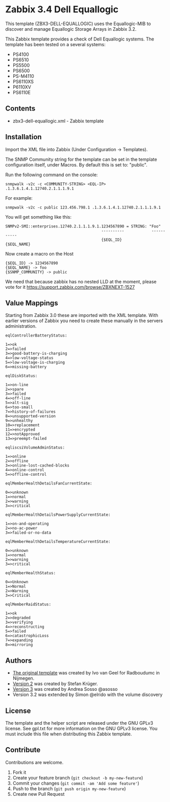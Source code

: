 Zabbix 3.4 Dell Equallogic
==========================

This template (ZBX3-DELL-EQUALLOGIC) uses the Equallogic-MIB to discover and manage Equallogic Storage Arrays in Zabbix 3.2.

This Zabbix template provides a check of Dell Equallogic systems.
The template has been tested on a several systems: 

* PS4100
* PS6510
* PS5500
* PS6500
* PS-M4110
* PS6110XS
* P6110XV
* PS6110E

Contents
--------

* zbx3-dell-equallogic.xml - Zabbix template

Installation
------------

Import the XML file into Zabbix (Under Configuration -> Templates).

The SNMP Community string for the template can be set in the template configuration itself, under Macros. By default this is set to: "public".

Run the following command on the console:

```
snmpwalk -v2c -c <COMMUNITY-STRING> <EQL-IP> .1.3.6.1.4.1.12740.2.1.1.1.9.1

```

For example:

```
snmpwalk -v2c -c public 123.456.798.1 .1.3.6.1.4.1.12740.2.1.1.1.9.1

```

You will get something like this:

```
SNMPv2-SMI::enterprises.12740.2.1.1.1.9.1.1234567890 = STRING: "Foo"
                                          ----------            -----------
                                          {$EQL_ID}             {$EQL_NAME}
```

Now create a macro on the Host

```
{$EQL_ID} -> 1234567890
{$EQL_NAME} -> foo
{$SNMP_COMMUNITY} -> public
```

We need that because zabbix has no nested LLD at the moment, please vote for it https://support.zabbix.com/browse/ZBXNEXT-1527

Value Mappings
--------------

Starting from Zabbix 3.0 these are imported with the XML template. With earlier versions of Zabbix you need to create these manually in the servers administration.

```
eqlControllerBatteryStatus:

1=>ok
2=>failed
3=>good-battery-is-charging
4=>low-voltage-status
5=>low-voltage-is-charging
6=>missing-battery

eqlDiskStatus:

1=>on-line
2=>spare
3=>failed
4=>off-line
5=>alt-sig
6=>too-small
7=>history-of-failures
8=>unsupported-version
9=>unhealthy
10=>replacement
11=>encrypted
12=>notApproved
13=>preempt-failed

eqliscsiVolumeAdminStatus:

1=>online
2=>offline
3=>online-lost-cached-blocks
4=>online-control
5=>offline-control

eqlMemberHealthDetailsFanCurrentState:

0=>unknown
1=>normal
2=>warning
3=>critical

eqlMemberHealthDetailsPowerSupplyCurrentState:

1=>on-and-operating
2=>no-ac-power
3=>failed-or-no-data

eqlMemberHealthDetailsTemperatureCurrentState:

0=>unknown
1=>normal
2=>warning
3=>critical

eqlMemberHealthStatus:

0=>Unknown
1=>Normal
2=>Warning
3=>Critical

eqlMemberRaidStatus:

1=>ok
2=>degraded
3=>verifying
4=>reconstructing
5=>failed
6=>catastrophicLoss
7=>expanding
8=>mirroring
```

Authors
-------

* [The original template](https://www.zabbix.org/wiki/Monitoring_Dell_Equallogic_Systems#Version_1) was created by Ivo van Geel for Radboudumc in Nijmegen.
* [Version 2](https://www.zabbix.org/wiki/Monitoring_Dell_Equallogic_Systems#Version_2) was created by Stefan Krüger.
* [Version 3](https://github.com/asosso/zbx3-dell-equallogic) was created by Andrea Sosso @asosso
* Version 3.2 was extended by Simon @elrido with the volume discovery 


License
-------

The template and the helper script are released under the GNU GPLv3 license. See gpl.txt for more information on the GNU GPLv3 license.
You must include this file when distributing this Zabbix template.

Contribute
----------

Contributions are welcome.

1. Fork it
2. Create your feature branch (`git checkout -b my-new-feature`)
3. Commit your changes (`git commit -am 'Add some feature'`)
4. Push to the branch (`git push origin my-new-feature`)
5. Create new Pull Request
